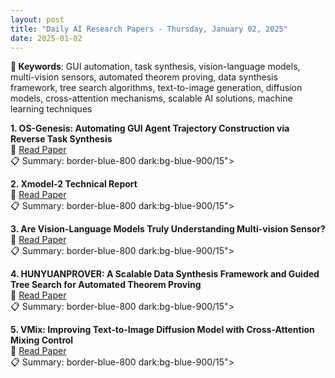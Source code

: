 ```yaml
---
layout: post
title: "Daily AI Research Papers - Thursday, January 02, 2025"
date: 2025-01-02
---
```


**🔑 Keywords**: GUI automation, task synthesis, vision-language models, multi-vision sensors, automated theorem proving, data synthesis framework, tree search algorithms, text-to-image generation, diffusion models, cross-attention mechanisms, scalable AI solutions, machine learning techniques

**1. OS-Genesis: Automating GUI Agent Trajectory Construction via Reverse
  Task Synthesis**  
🔗 [Read Paper](https://huggingface.co/papers/2412.19723)  
📋 Summary: border-blue-800 dark:bg-blue-900/15">

**2. Xmodel-2 Technical Report**  
🔗 [Read Paper](https://huggingface.co/papers/2412.19638)  
📋 Summary: border-blue-800 dark:bg-blue-900/15">

**3. Are Vision-Language Models Truly Understanding Multi-vision Sensor?**  
🔗 [Read Paper](https://huggingface.co/papers/2412.20750)  
📋 Summary: border-blue-800 dark:bg-blue-900/15">

**4. HUNYUANPROVER: A Scalable Data Synthesis Framework and Guided Tree
  Search for Automated Theorem Proving**  
🔗 [Read Paper](https://huggingface.co/papers/2412.20735)  
📋 Summary: border-blue-800 dark:bg-blue-900/15">

**5. VMix: Improving Text-to-Image Diffusion Model with Cross-Attention
  Mixing Control**  
🔗 [Read Paper](https://huggingface.co/papers/2412.20800)  
📋 Summary: border-blue-800 dark:bg-blue-900/15">
